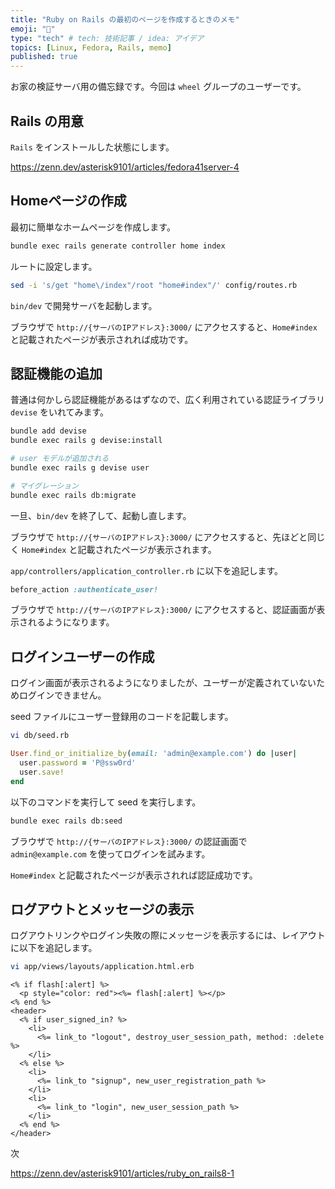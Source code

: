 ```yaml
---
title: "Ruby on Rails の最初のページを作成するときのメモ"
emoji: "💎"
type: "tech" # tech: 技術記事 / idea: アイデア
topics: [Linux, Fedora, Rails, memo]
published: true
---
```


お家の検証サーバ用の備忘録です。今回は `wheel` グループのユーザーです。

## Rails の用意

`Rails` をインストールした状態にします。

<https://zenn.dev/asterisk9101/articles/fedora41server-4>

## Homeページの作成

最初に簡単なホームページを作成します。

```bash
bundle exec rails generate controller home index
```

ルートに設定します。

```bash
sed -i 's/get "home\/index"/root "home#index"/' config/routes.rb
```

`bin/dev` で開発サーバを起動します。

ブラウザで `http://{サーバのIPアドレス}:3000/` にアクセスすると、`Home#index` と記載されたページが表示されれば成功です。

## 認証機能の追加

普通は何かしら認証機能があるはずなので、広く利用されている認証ライブラリ `devise` をいれてみます。

```bash
bundle add devise
bundle exec rails g devise:install

# user モデルが追加される
bundle exec rails g devise user

# マイグレーション
bundle exec rails db:migrate
```

一旦、`bin/dev` を終了して、起動し直します。

ブラウザで `http://{サーバのIPアドレス}:3000/` にアクセスすると、先ほどと同じく `Home#index` と記載されたページが表示されます。

`app/controllers/application_controller.rb` に以下を追記します。

```ruby
before_action :authenticate_user!
```

ブラウザで `http://{サーバのIPアドレス}:3000/` にアクセスすると、認証画面が表示されるようになります。

## ログインユーザーの作成

ログイン画面が表示されるようになりましたが、ユーザーが定義されていないためログインできません。

seed ファイルにユーザー登録用のコードを記載します。

```bash
vi db/seed.rb
```

```ruby
User.find_or_initialize_by(email: 'admin@example.com') do |user|
  user.password = 'P@ssw0rd'
  user.save!
end
```

以下のコマンドを実行して seed を実行します。

```bash
bundle exec rails db:seed
```

ブラウザで `http://{サーバのIPアドレス}:3000/` の認証画面で `admin@example.com` を使ってログインを試みます。

`Home#index` と記載されたページが表示されれば認証成功です。

## ログアウトとメッセージの表示

ログアウトリンクやログイン失敗の際にメッセージを表示するには、レイアウトに以下を追記します。

```bash
vi app/views/layouts/application.html.erb
```

```erb
<% if flash[:alert] %>
  <p style="color: red"><%= flash[:alert] %></p>
<% end %>
<header>
  <% if user_signed_in? %>
    <li>
      <%= link_to "logout", destroy_user_session_path, method: :delete %>
    </li>
  <% else %>
    <li>
      <%= link_to "signup", new_user_registration_path %>
    </li>
    <li>
      <%= link_to "login", new_user_session_path %>
    </li>
  <% end %>
</header>
```

次

<https://zenn.dev/asterisk9101/articles/ruby_on_rails8-1>
